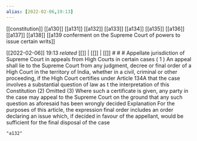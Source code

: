 ```yaml
---
alias: [2022-02-06,19:13]
---
```

[[constitution]] [[a130]] [[a131]] [[a132]] [[a133]] [[a134]] [[a135]] [[a136]] [[a137]] [[a138]] [[a139 conferment on the Supreme Court of powers to issue certain writs]]

[[2022-02-06]] 19:13 _related_ [[]] | [[]] | [[]] # # #
 Appellate jurisdiction of Supreme Court in appeals from High Courts in certain cases ( 1 ) An appeal shall lie to the Supreme Court from any judgment, decree or final order of a High Court in the territory of India, whether in a civil, criminal or other proceeding, if the High Court certifies under Article 134A that the case involves a substantial question of law as t the interpretation of this Constitution
(2) Omitted
(3) Where such a certificate is given, any party in the case may appeal to the Supreme Court on the ground that any such question as aforesaid has been wrongly decided Explanation For the purposes of this article, the expression final order includes an order declaring an issue which, if decided in favour of the appellant, would be sufficient for the final disposal of the case
```query
"a132"
```